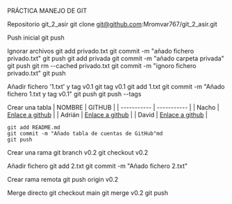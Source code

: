 PRÁCTICA MANEJO DE GIT

Repositorio git_2_asir
	git clone git@github.com:Mromvar767/git_2_asir.git

Push inicial
	git push

Ignorar archivos
	git add privado.txt
	git commit -m "añado fichero privado.txt"
	git push
	git add privada
	git commit -m "añado carpeta privada"
	git push
	git rm --cached privado.txt
	git commit -m "ignoro fichero privado.txt"
	git push

Añadir fichero '1.txt' y tag v0.1
	git tag v0.1
	git add 1.txt
	git commit -m "Añado fichero 1.txt y tag v0.1"
	git push
	git push --tags

Crear una tabla
| NOMBRE | GITHUB |
| ----------- | ----------- |
| Nacho | [Enlace a github](https://github.com/jrodrob861/git_2_asir) |
| Adrián | [Enlace a github](https://github.com/areyjim770/git_2_asir) |
| David | [Enlace a github](https://github.com/Davalomal/Git_2_asir) |

	git add README.md
	git commit -m "Añado tabla de cuentas de GitHub"md
	git push

Crear una rama
	git branch v0.2
	git checkout v0.2

Añadir fichero
	git add 2.txt
	git commit -m "Añado fichero 2.txt"

Crear rama remota
	git push origin v0.2

Merge directo
	git checkout main
	git merge v0.2
	git push
